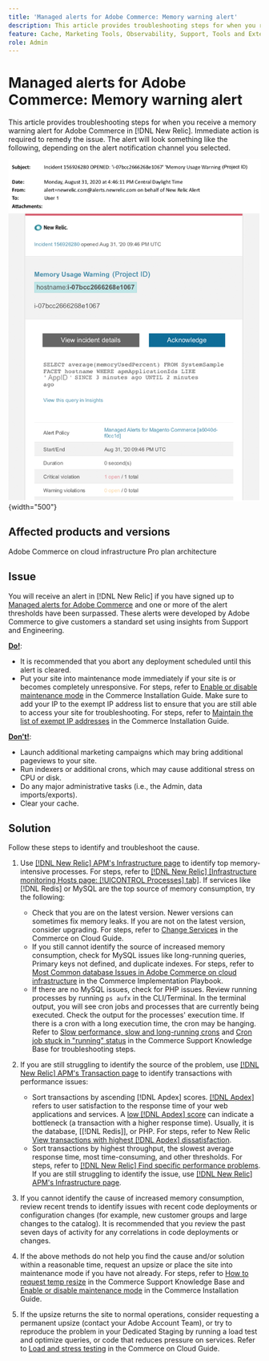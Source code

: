 ```yaml
---
title: 'Managed alerts for Adobe Commerce: Memory warning alert'
description: This article provides troubleshooting steps for when you receive a memory warning alert for Adobe Commerce in [!DNL New Relic]. Immediate action is required to remedy the issue. 
feature: Cache, Marketing Tools, Observability, Support, Tools and External Services
role: Admin
---
```

# Managed alerts for Adobe Commerce: Memory warning alert

This article provides troubleshooting steps for when you receive a memory warning alert for Adobe Commerce in [!DNL New Relic]. Immediate action is required to remedy the issue. The alert will look something like the following, depending on the alert notification channel you selected.

![memory warning](../../assets/managed-alerts/memory-warning-magento-managed.png){width="500"}

## Affected products and versions

Adobe Commerce on cloud infrastructure Pro plan architecture

## Issue

You will receive an alert in [!DNL New Relic] if you have signed up to [Managed alerts for Adobe Commerce](managed-alerts-for-magento-commerce.md) and one or more of the alert thresholds have been surpassed. These alerts were developed by Adobe Commerce to give customers a standard set using insights from Support and Engineering.

 <u>**Do!**</u>:

* It is recommended that you abort any deployment scheduled until this alert is cleared.
* Put your site into maintenance mode immediately if your site is or becomes completely unresponsive. For steps, refer to [Enable or disable maintenance mode](https://experienceleague.adobe.com/en/docs/commerce-operations/installation-guide/tutorials/maintenance-mode) in the Commerce Installation Guide. Make sure to add your IP to the exempt IP address list to ensure that you are still able to access your site for troubleshooting. For steps, refer to [Maintain the list of exempt IP addresses](https://experienceleague.adobe.com/en/docs/commerce-operations/installation-guide/tutorials/maintenance-mode#maintain-the-list-of-exempt-ip-addresses) in the Commerce Installation Guide. 

<u>**Don't!**</u>:

* Launch additional marketing campaigns which may bring additional pageviews to your site.
* Run indexers or additional crons, which may cause additional stress on CPU or disk.
* Do any major administrative tasks (i.e., the Admin, data imports/exports).
* Clear your cache.

## Solution

Follow these steps to identify and troubleshoot the cause.

1. Use [[!DNL New Relic] APM's Infrastructure page](https://docs.newrelic.com/docs/infrastructure/infrastructure-ui-pages/infra-hosts-ui-page/) to identify top memory-intensive processes. For steps, refer to [[!DNL New Relic] [Infrastructure monitoring Hosts page: [!UICONTROL Processes] tab]](https://docs.newrelic.com/docs/infrastructure/infrastructure-ui-pages/infra-hosts-ui-page/#processes). If services like [!DNL Redis] or MySQL are the top source of memory consumption, try the following:

    * Check that you are on the latest version. Newer versions can sometimes fix memory leaks. If you are not on the latest version, consider upgrading. For steps, refer to [Change Services](https://experienceleague.adobe.com/en/docs/commerce-on-cloud/user-guide/configure/service/services-yaml) in the Commerce on Cloud Guide.
    * If you still cannot identify the source of increased memory consumption, check for MySQL issues like long-running queries, Primary keys not defined, and duplicate indexes. For steps, refer to [Most Common database Issues in Adobe Commerce on cloud infrastructure](https://experienceleague.adobe.com/docs/commerce-operations/implementation-playbook/best-practices/maintenance/resolve-database-performance-issues.html) in the Commerce Implementation Playbook.
    * If there are no MySQL issues, check for PHP issues. Review running processes by running `ps aufx` in the CLI/Terminal. In the terminal output, you will see cron jobs and processes that are currently being executed. Check the output for the processes' execution time. If there is a cron with a long execution time, the cron may be hanging. Refer to [Slow performance, slow and long-running crons](https://experienceleague.adobe.com/en/docs/commerce-knowledge-base/kb/troubleshooting/miscellaneous/slow-performance-slow-and-long-running-crons) and [Cron job stuck in "running" status](https://experienceleague.adobe.com/en/docs/commerce-knowledge-base/kb/troubleshooting/miscellaneous/cron-job-is-stuck-in-running-status) in the Commerce Support Knowledge Base for troubleshooting steps.

1. If you are still struggling to identify the source of the problem, use [[!DNL New Relic] APM's Transaction page](https://docs.newrelic.com/docs/apm/applications-menu/monitoring/transactions-page-find-specific-performance-problems) to identify transactions with performance issues:

    * Sort transactions by ascending [!DNL Apdex] scores. [[!DNL Apdex]](https://docs.newrelic.com/docs/apm/new-relic-apm/apdex/apdex-measure-user-satisfaction) refers to user satisfaction to the response time of your web applications and services. A [low [!DNL Apdex] score](managed-alerts-for-magento-commerce-apdex-warning-alert.md) can indicate a bottleneck (a transaction with a higher response time). Usually, it is the database, [[!DNL Redis]], or PHP. For steps, refer to New Relic [View transactions with highest [!DNL Apdex] dissatisfaction](https://docs.newrelic.com/docs/apm/new-relic-apm/apdex/view-your-apdex-score#apdex-dissat).
    * Sort transactions by highest throughput, the slowest average response time, most time-consuming, and other thresholds. For steps, refer to [[!DNL New Relic] Find specific performance problems](https://docs.newrelic.com/docs/apm/applications-menu/monitoring/transactions-page-find-specific-performance-problems). If you are still struggling to identify the issue, use [[!DNL New Relic] APM's Infrastructure page](https://docs.newrelic.com/docs/infrastructure/infrastructure-ui-pages/infra-hosts-ui-page/).

1. If you cannot identify the cause of increased memory consumption, review recent trends to identify issues with recent code deployments or configuration changes (for example, new customer groups and large changes to the catalog). It is recommended that you review the past seven days of activity for any correlations in code deployments or changes.

1. If the above methods do not help you find the cause and/or solution within a reasonable time, request an upsize or place the site into maintenance mode if you have not already. For steps, refer to [How to request temp resize](https://experienceleague.adobe.com/en/docs/commerce-knowledge-base/kb/how-to/how-to-request-temporary-magento-upsize) in the Commerce Support Knowledge Base and [Enable or disable maintenance mode](https://experienceleague.adobe.com/en/docs/commerce-operations/installation-guide/tutorials/maintenance-mode) in the Commerce Installation Guide.

1. If the upsize returns the site to normal operations, consider requesting a permanent upsize (contact your Adobe Account Team), or try to reproduce the problem in your Dedicated Staging by running a load test and optimize queries, or code that reduces pressure on services. Refer to [Load and stress testing](https://experienceleague.adobe.com/en/docs/commerce-cloud-service/user-guide/develop/test/staging-and-production#load-and-stress-testing) in the Commerce on Cloud Guide.
